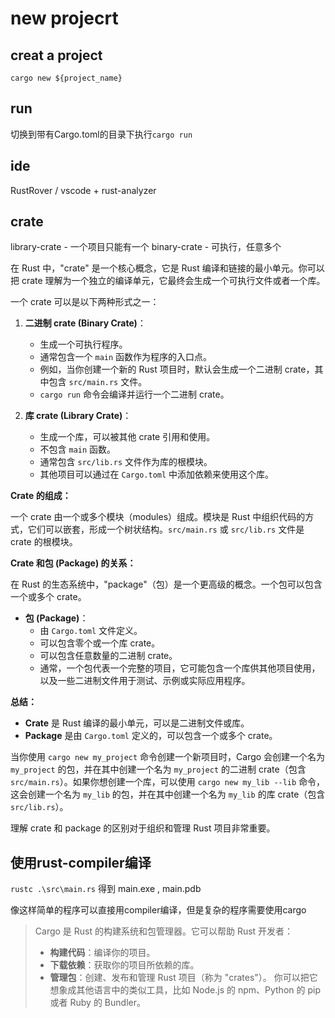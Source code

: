 # new projecrt

## creat a project

`cargo new ${project_name}`

## run

切换到带有Cargo.toml的目录下执行`cargo run`

## ide

RustRover / vscode + rust-analyzer

## crate

library-crate - 一个项目只能有一个
binary-crate - 可执行，任意多个

在 Rust 中，"crate" 是一个核心概念，它是 Rust 编译和链接的最小单元。你可以把 crate 理解为一个独立的编译单元，它最终会生成一个可执行文件或者一个库。

一个 crate 可以是以下两种形式之一：

1.  **二进制 crate (Binary Crate)**：
    *   生成一个可执行程序。
    *   通常包含一个 `main` 函数作为程序的入口点。
    *   例如，当你创建一个新的 Rust 项目时，默认会生成一个二进制 crate，其中包含 `src/main.rs` 文件。
    *   `cargo run` 命令会编译并运行一个二进制 crate。

2.  **库 crate (Library Crate)**：
    *   生成一个库，可以被其他 crate 引用和使用。
    *   不包含 `main` 函数。
    *   通常包含 `src/lib.rs` 文件作为库的根模块。
    *   其他项目可以通过在 `Cargo.toml` 中添加依赖来使用这个库。

**Crate 的组成：**

一个 crate 由一个或多个模块（modules）组成。模块是 Rust 中组织代码的方式，它们可以嵌套，形成一个树状结构。`src/main.rs` 或 `src/lib.rs` 文件是 crate 的根模块。

**Crate 和包 (Package) 的关系：**

在 Rust 的生态系统中，"package"（包）是一个更高级的概念。一个包可以包含一个或多个 crate。

*   **包 (Package)**：
    *   由 `Cargo.toml` 文件定义。
    *   可以包含零个或一个库 crate。
    *   可以包含任意数量的二进制 crate。
    *   通常，一个包代表一个完整的项目，它可能包含一个库供其他项目使用，以及一些二进制文件用于测试、示例或实际应用程序。

**总结：**

*   **Crate** 是 Rust 编译的最小单元，可以是二进制文件或库。
*   **Package** 是由 `Cargo.toml` 定义的，可以包含一个或多个 crate。

当你使用 `cargo new my_project` 命令创建一个新项目时，Cargo 会创建一个名为 `my_project` 的包，并在其中创建一个名为 `my_project` 的二进制 crate（包含 `src/main.rs`）。如果你想创建一个库，可以使用 `cargo new my_lib --lib` 命令，这会创建一个名为 `my_lib` 的包，并在其中创建一个名为 `my_lib` 的库 crate（包含 `src/lib.rs`）。

理解 crate 和 package 的区别对于组织和管理 Rust 项目非常重要。

## 使用rust-compiler编译

`rustc .\src\main.rs`
得到 main.exe , main.pdb

像这样简单的程序可以直接用compiler编译，但是复杂的程序需要使用cargo

>Cargo 是 Rust 的构建系统和包管理器。它可以帮助 Rust 开发者：
>
>* **构建代码**：编译你的项目。
>* **下载依赖**：获取你的项目所依赖的库。
>* **管理包**：创建、发布和管理 Rust 项目（称为 "crates"）。
>你可以把它想象成其他语言中的类似工具，比如 Node.js 的 npm、Python 的 pip 或者 Ruby 的 Bundler。
